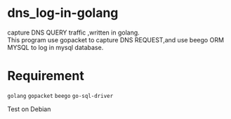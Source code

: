 # dns_log-in-golang
  capture DNS QUERY  traffic ,written in golang.  
  This program use gopacket to capture DNS REQUEST,and use beego ORM MYSQL to log in mysql database.

# Requirement
  `golang` `gopacket` `beego` `go-sql-driver`
  
Test on Debian 
